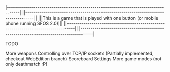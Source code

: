 |------------------------------------------------------------------------------------|
||----------------------------------------------------------------------------------||
|||This is a game that is played with one button (or mobile phone running SFOS 2.0)|||
||----------------------------------------------------------------------------------||
|------------------------------------------------------------------------------------|

TODO

More weapons
Controlling over TCP/IP sockets (Partially implemented, checkout WebEdition branch)
Scoreboard
Settings
More game modes (not only deathmatch :P)
